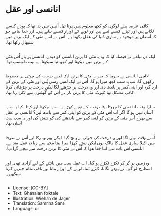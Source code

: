 # انانسی اور عقل

##
کافی عرصہ پہلے لوگوں کو کچھ معلوم نہیں ہوتا تھا۔ اُنہیں نہیں پتہ تھا کہ پودے کیسے لگانے ہیں اور کپڑے کیسے بُننے ہیں اور لوہے کے اوزار کیسے بنانے ہیں۔ اور خدا نیامے جو کہ آسمان پر موجود ہے ساری دُنیا کی عقل رکھتا ہے۔ اُس نے اسے مٹی کے ایک برتن میں سنبھال رکھا تھا۔

##
ایک دن نیامے نے فیصلہ کیا کہ وہ یہ مٹی کا برتن انانسی کو دیدے۔ انانسی ہر بار اُس مٹی کے برتن میں دیکھتا اور کچھ نیا سیکھتا۔ یہ بہت دلچسپ تھا۔

##
لالچی انانسی نے سوچا کہ میں یہ مٹی کا برتن ایک لمبے درخت کی چوٹی پر محفوظ رکھوں گا۔ تب یہ سب کچھ میرا ہو گا۔ اُس نے ایک لمبی رسی بُنی اور مٹی کے برتن کے ارد گرد اور اپنی کمر پر باندھ دی اور وہ درخت پر چڑھنے لگا لیکن درخت پر چڑھائی کرنا کافی مشکل تھا کیونکہ مٹی کا برتن بار بار اُس کے گُھٹنوں سے ٹکرا رہا تھا۔

##
سارا وقت انا نسی کا چھوٹا بیٹا درخت کے نیچے کھڑے یہ سب دیکھتا اور کہتا۔ کیا یہ سب آسان نہیں ہو گا اگر آپ اس مٹی کے برتن کو اپنی کمر سے باندھ لیں؟ انانسی نے عقل سے بھرے اُس مٹی کے برتن کو اپنی کمر سے باندھنے کی کو شش کی اور یہ سب بہت آسان تھا۔

##
اُسے وقت نہیں لگا اور وہ درخت کی چوٹی پر پہنچ گیا۔ لیکن پھر وہ رکا اور اُس نے سوچا میں اکیلا ساری عقل کا مالک ہوں لیکن نیچے کھڑا میرا بیٹا مجھ سے زیا دہ عقل مند ہے۔ انانسی اس بات سے اتنا خفا ھوا کہ اُس نے مٹی کا برتن درخت سے نیچے گرا دیا۔

##
وہ زمین پر گر کر ٹکڑے ٹکڑے ہو گیا۔ اب عقل سب میں بانٹنے کے لیے آزادی تھی۔ اور اسطرح لو گوں نے پودے لگانا، کپڑے بُننا، لو ہے کے اوزار بنانا اور باقی تمام چیزیں کرنا سیکھیں۔

##
* License: [CC-BY]
* Text: Ghanaian folktale
* Illustration: Wiehan de Jager
* Translation: Samrina Sana
* Language: ur
